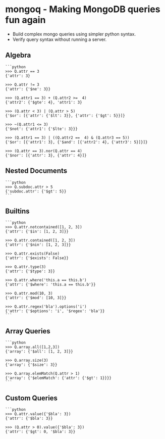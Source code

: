 mongoq - Making MongoDB queries fun again
=========================================

* Build complex mongo queries using simpler python syntax.
* Verify query syntax without running a server.

Algebra
-------

	```python
	>>> Q.attr == 3
	{'attr': 3}
	
	>>> Q.attr != 3
	{'attr': {'$ne': 3}}
		
	>>> (Q.attr1 == 3) + (Q.attr2 >=  4)
	{'attr2': {'$gte': 4}, 'attr1': 3}
	
	>>> (Q.attr < 3) | (Q.attr > 5)
	{'$or': [{'attr': {'$lt': 3}}, {'attr': {'$gt': 5}}]}
	
	>>> ~(Q.attr1 <= 3)
	{'$not': {'attr1': {'$lte': 3}}}
	
	>>> (Q.attr1 == 3) | ((Q.attr2 ==  4) & (Q.attr3 == 5))
	{'$or': [{'attr1': 3}, {'$and': [{'attr2': 4}, {'attr3': 5}]}]}

	>>> (Q.attr == 3).nor(Q.attr == 4)
	{'$nor': [{'attr': 3}, {'attr': 4}]}

Nested Documents
----------------

	```python
	>>> Q.subdoc.attr > 5
	{'subdoc.attr': {'$gt': 5}}
	```
	
Builtins
--------
	
	```python
	>>> Q.attr.notcontained([1, 2, 3])
	{'attr': {'$in': [1, 2, 3]}}

	>>> Q.attr.contained([1, 2, 3])
	{'attr': {'$nin': [1, 2, 3]}}

	>>> Q.attr.exists(False)
	{'attr': {'$exists': False}}	

	>>> Q.attr.type(3)
	{'attr': {'$type': 3}}
	
	>>> Q.attr.where('this.a == this.b')
	{'attr': {'$where': 'this.a == this.b'}}

	>>> Q.attr.mod(10, 3)
	{'attr': {'$mod': [10, 3]}}
	
	>>> Q.attr.regex('bla').options('i')
	{'attr': {'$options': 'i', '$regex': 'bla'}}
	```
	
Array Queries
-------------

	```python
	>>> Q.array.all([1,2,3])
	{'array': {'$all': [1, 2, 3]}}
	
	>>> Q.array.size(3)
	{'array': {'$size': 3}}
	
	>>> Q.array.elemMatch(Q.attr > 1)
	{'array': {'$elemMatch': {'attr': {'$gt': 1}}}}
	```

Custom Queries
--------------

	```python
	>>> Q.attr.value({'$bla': 3})
	{'attr': {'$bla': 3}}
	
	>>> (Q.attr > 0).value({'$bla': 3})
	{'attr': {'$gt': 0, '$bla': 3}}
